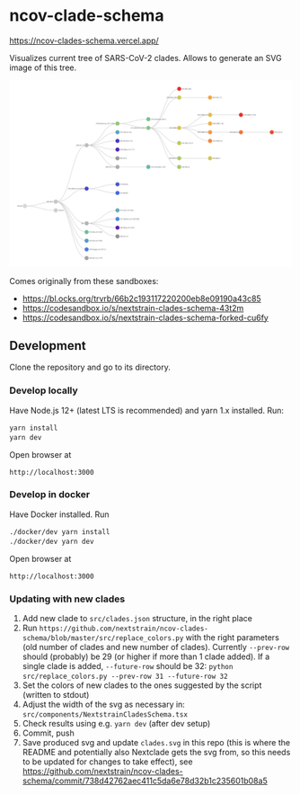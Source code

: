 # ncov-clade-schema

https://ncov-clades-schema.vercel.app/

Visualizes current tree of SARS-CoV-2 clades. Allows to generate an SVG image of this tree.

<p align="center">
<a href="https://raw.githubusercontent.com/nextstrain/ncov-clades-schema/master/clades.svg" target="_blank" rel="noopener noreferrer">
  <img width="1000" alt="Tree of Nextstrain clades" src="clades.svg"/>
</a>
</p>

Comes originally from these sandboxes:

- https://bl.ocks.org/trvrb/66b2c193117220200eb8e09190a43c85
- https://codesandbox.io/s/nextstrain-clades-schema-43t2m
- https://codesandbox.io/s/nextstrain-clades-schema-forked-cu6fy

## Development

Clone the repository and go to its directory.

### Develop locally

Have Node.js 12+ (latest LTS is recommended) and yarn 1.x installed. Run:

```bash
yarn install
yarn dev
```

Open browser at

```
http://localhost:3000
```

### Develop in docker

Have Docker installed. Run

```bash
./docker/dev yarn install
./docker/dev yarn dev
```

Open browser at

```
http://localhost:3000
```

### Updating with new clades

1. Add new clade to `src/clades.json` structure, in the right place
2. Run `https://github.com/nextstrain/ncov-clades-schema/blob/master/src/replace_colors.py` with the right parameters
   (old number of clades and new number of clades). Currently `--prev-row` should (probably) be 29 (or higher if more
   than 1 clade added). If a single clade is added, `--future-row` should be 32:
   `python src/replace_colors.py --prev-row 31 --future-row 32`
3. Set the colors of new clades to the ones suggested by the script (written to stdout)
4. Adjust the width of the svg as necessary in: `src/components/NextstrainCladesSchema.tsx`
5. Check results using e.g. `yarn dev` (after dev setup)
6. Commit, push
7. Save produced svg and update `clades.svg` in this repo (this is where the README and potentially also Nextclade gets
   the svg from, so this needs to be updated for changes to take effect), see
   https://github.com/nextstrain/ncov-clades-schema/commit/738d42762aec411c5da6e78d32b1c235601b08a5
